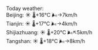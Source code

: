 Today weather:  
Beijing: ☀️   🌡️+16°C 🌬️→7km/h  
Tianjin: ☀️   🌡️+17°C 🌬️→4km/h  
Shijiazhuang: ☀️   🌡️+20°C 🌬️↖5km/h  
Tangshan: ☀️   🌡️+18°C 🌬️→8km/h  
